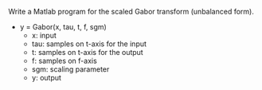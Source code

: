 Write a Matlab program for the scaled Gabor transform (unbalanced form).

* y = Gabor(x, tau, t, f, sgm)                                      
    * x: input
    * tau: samples on t-axis for the input
    * t: samples on t-axis for the output
    * f: samples on f-axis
    * sgm:  scaling parameter
    * y: output 

